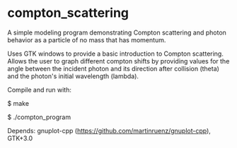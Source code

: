 # compton_scattering
A simple modeling program demonstrating Compton scattering and photon behavior as a particle of no mass that has momentum.

Uses GTK windows to provide a basic introduction to Compton scattering. Allows the user to graph different compton shifts by providing values for the angle between the incident photon and its direction after collision (theta) and the photon's initial wavelength (lambda).

Compile and run with:

$ make

$ ./compton_program


Depends: gnuplot-cpp (https://github.com/martinruenz/gnuplot-cpp), GTK+3.0
